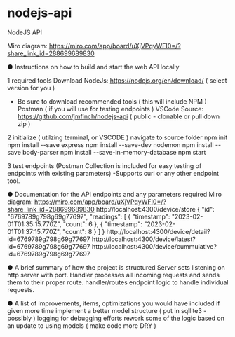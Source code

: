 # nodejs-api
NodeJS API

Miro diagram: https://miro.com/app/board/uXjVPqyWFI0=/?share_link_id=288699689830

● Instructions on how to build and start the web API locally

1 required tools
Download NodeJs: https://nodejs.org/en/download/   ( select version for you )
 - Be sure to download recommended tools ( this will include NPM )
Postman ( if you will use for testing endpoints )
VSCode
Source: https://github.com/jmfinch/nodejs-api ( public - clonable or pull down zip )

2 initialize ( utilzing terminal, or VSCODE )
navigate to source folder 
npm init
npm install --save express
npm install --save-dev nodemon
npm install --save body-parser
npm install --save-in-memory-database
npm start

3 test endpoints (Postman Collection is included for easy testing of endpoints with existing parameters)
 -Supports curl or any other endpoint tool.


● Documentation for the API endpoints and any parameters required
    Miro diagram: https://miro.com/app/board/uXjVPqyWFI0=/?share_link_id=288699689830
    http://localhost:4300/device/store
    {
        "id": "6769789g798g69g77697",
        "readings": [
            {
            "timestamp": "2023-02-01T01:35:15.770Z",
            "count": 6
            },
                {
            "timestamp": "2023-02-01T01:37:15.770Z",
            "count": 8
            }
        ]
    }
    http://localhost:4300/device/detail?id=6769789g798g69g77697
    http://localhost:4300/device/latest?id=6769789g798g69g77697
    http://localhost:4300/device/cummulative?id=6769789g798g69g77697


● A brief summary of how the project is structured
    Server sets listening on http server with port.
    Handler processes all incoming requests and sends them to their proper route.
    handler/routes endpoint logic to handle individual requests.

● A list of improvements, items, optimizations you would have included if given
more time
    implement a better model structure ( put in sqllite3 - possibly )
    logging for debugging efforts
    rework some of the logic based on an update to using models ( make code more DRY )
